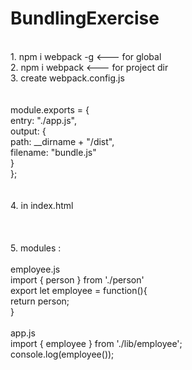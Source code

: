 # BundlingExercise <br/>
<br/>
1. npm i webpack -g <--- for global <br/>
2. npm i webpack <--- for project dir <br/>
3. create webpack.config.js <br/>
<br/><br/>
module.exports = { <br/>
    entry: "./app.js", <br/>
    output: { <br/>
        path: __dirname + "/dist", <br/>
        filename: "bundle.js" <br/>
    }   <br/>
};<br/>
<br/><br/>
4. in index.html <br/>
   <script type="text/javascript" src="dist/bundle.js" charset="utf-8"></script><br/>
   <br/><br/>
5. modules :<br/>
<br/>
employee.js <br/>
import { person } from './person' <br/>
export let employee = function(){ <br/>
    return person; <br/>
} <br/>
<br/>
app.js <br/>
import { employee } from './lib/employee'; <br/>
console.log(employee()); <br/>
